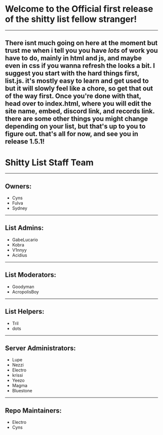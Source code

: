 # Welcome to the Official first release of the shitty list fellow stranger!
---
There isnt much going on here at the moment but trust me when i tell you you have *lots* of work you have to do, mainly in html and js, and maybe even in css if you wanna refresh the looks a bit.
I suggest you start with the hard things first, list.js. it's mostly easy to learn and get used to but it will slowly feel like a chore, so get that out of the way first.
Once you're done with that, head over to index.html, where you will edit the site name, embed, discord link, and records link. there are some other things you might change depending on your list,
but that's up to you to figure out.
that's all for now, and see you in release 1.5.1!
---
# Shitty List Staff Team
---
## Owners:
- Cyns
- Fulva
- Sydney
---
## List Admins:
- GabeLucario
- Kobra
- V1nnyy
- Acidius
---
## List Moderators:
- Goodyman
- AcropolisBoy
---
## List Helpers:
- Tril
- dots
---
## Server Administrators:
- Lupe
- Nezzi
- Electro
- krissi
- Yeezo
- Magma
- Bluestone
---
## Repo Maintainers:
- Electro
- Cyns